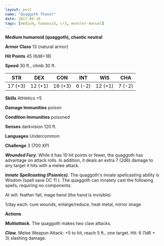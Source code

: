```yaml
---
layout: post
name: "Quaggoth Thonot"
date: 2017-09-10
tags: [medium, humanoid, cr3, monster-manual]
---
```


**Medium humanoid (quaggoth), chaotic neutral**

**Armor Class** 13 (natural armor)

**Hit Points** 45 (6d8+18)

**Speed** 30 ft., climb 30 ft.

|   STR   |   DEX   |   CON   |   INT   |   WIS   |   CHA   |
|:-----:|:-----:|:-----:|:-----:|:-----:|:-----:|
| 17 (+3) | 12 (+1) | 16 (+3) | 6 (-2) | 12 (+1) | 7 (-2) |

**Skills** Athletics +5

**Damage Immunities** poison

**Condition Immunities** poisoned

**Senses** darkvision 120 ft.

**Languages** Undercommon

**Challenge** 3 (700 XP)

***Wounded Fury.*** While it has 10 hit points or fewer, the quaggoth has advantage on attack rolls. In addition, it deals an extra 7 (2d6) damage to any target it hits with a melee attack.

***Innate Spellcasting (Psionics).*** The quaggoth's innate spellcasting ability is Wisdom (spell save DC 11 ). The quaggoth can innately cast the following spells, requiring no components: 

At will: feather fall, mage hand (the hand is invisible)

1/day each: cure wounds, enlarge/reduce, heat metal, mirror image

**Actions**

***Multiattack.*** The quaggoth makes two claw attacks.

***Claw.*** Melee Weapon Attack: +5 to hit, reach 5 ft., one target. Hit: 6 (1d6 + 3) slashing damage.

